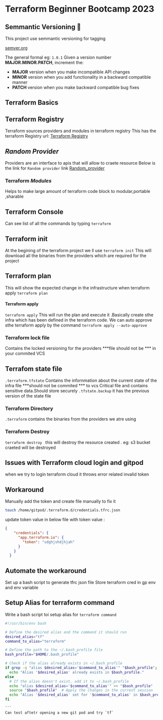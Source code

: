 # Terraform Beginner Bootcamp 2023

## Semmantic Versioning :mage:
This project use semmantic versioning for tagging

[semver.org](https://semver.org/)

The general formal eg: `1.0.1`
Given a version number **MAJOR.MINOR.PATCH**, increment the:

- **MAJOR** version when you make incompatible API changes
- **MINOR** version when you add functionality in a backward compatible manner
- **PATCH** version when you make backward compatible bug fixes


## Terraform Basics

## Terraform Registry
Terraform sources providers and modules in terraform registry
 This has the terraform Registry url:
 [Terraform Registry](https://registry.terraform.io/)

## ***Random Provider***
Providers are an interface to apis that will allow to craete resource
Below is the link for `Random provider` link
[Random_provider](https://registry.terraform.io/providers/hashicorp/random/latest/docs/resources/string) 

### Terraform ***Modules***
Helps to make large amount of terraform code block to modular,portable ,sharable

## Terraform Console
Can see list of all the commands by typing ```terraform```

## Terraform init
At the begining of the terraform project we ll use ```terraform init```
This will download all the binaries from the providers which are required for the project

## Terraform plan
This will show the expected change in the infrastructure when terraform apply 
```terraform plan ```

#### Terraform apply
```terraform apply```
This will run the plan and execute it .Basically create sthe infra which has been defined in the terraform code.
We can auto approve sthe terraform apply by the command
```terraform apply --auto-approve```

### Terraform lock file
Contains the locked versioning for the providers
***file should not be *** in your commited VCS

## Terrafom state file
`.terraform.tfstate`
Contains the infornmation about the current state of the infra
file ***should not be commited *** to vcs
Critical file and contains sensitive data.Should store securely
`.tfstate.backup` it has the previous version of the state file 

### Terraform Directory
`.terraform` contains the binaries from the providers we atre using 


### Terraform Destroy
```terraform destroy ``` this will destroy the resource created .
eg: s3 bucket craeted will be destroyed

## Issues with Terraform cloud login and gitpod
when we try to login terraform cloud  it throws error related invalid token

## Workaround 
Manually add the token and create file manually to fix it 
```sh
touch /home/gitpod/.terraform.d/credentials.tfrc.json
```
update token value in below file with token value :
```json
{
    "credentials": {
      "app.terraform.io": {
        "token": "sdghjshdjhjah"
      }
    }
  }
```
## Automate the workaround
Set up a bash script to generate tfrc json file
Store terraform cred in gp env and env variable

## Setup Alias for terraform command

Write a bash script toi setup alias for ```terraform command```
````sh
#!/usr/bin/env bash

# Define the desired alias and the command it should run
desired_alias="tf"
command_to_alias="terraform"

# Define the path to the ~/.bash_profile file
bash_profile="$HOME/.bash_profile"

# Check if the alias already exists in ~/.bash_profile
if grep -q "alias $desired_alias='$command_to_alias'" "$bash_profile"; then
  echo "Alias '$desired_alias' already exists in $bash_profile."
else
  # If the alias doesn't exist, add it to ~/.bash_profile
  echo "alias $desired_alias='$command_to_alias'" >> "$bash_profile"
  source "$bash_profile"  # Apply the changes in the current session
  echo "Alias '$desired_alias' set for '$command_to_alias' in $bash_profile."
fi 

```
Can test aftetr opening a new git pod and try `tf`